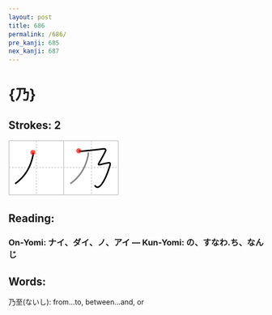 ```yaml
---
layout: post
title: 686
permalink: /686/
pre_kanji: 685
nex_kanji: 687
---
```


# {乃}

## Strokes: 2

<div class="stroke"><img src="../images/E4B983.png" /></div>

## Reading:

### On-Yomi: ナイ、ダイ、ノ、アイ &mdash; Kun-Yomi: の、すなわ.ち、なんじ

## Words:

乃至(ないし): from...to, between...and, or
